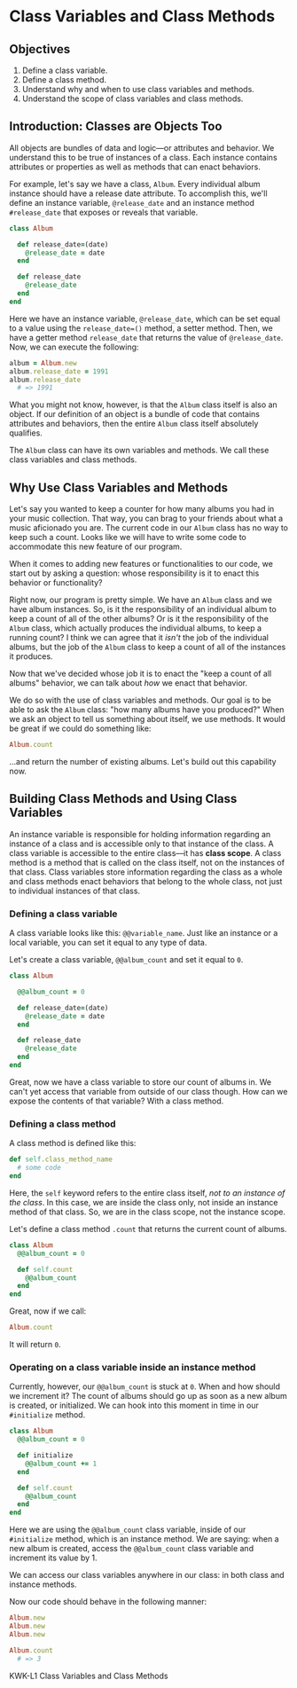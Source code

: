 # Class Variables and Class Methods

## Objectives

1. Define a class variable.
2. Define a class method.
3. Understand why and when to use class variables and methods.
4. Understand the scope of class variables and class methods.

## Introduction: Classes are Objects Too

All objects are bundles of data and logic––or attributes and behavior. We
understand this to be true of instances of a class. Each instance contains
attributes or properties as well as methods that can enact behaviors.

For example, let's say we have a class, `Album`. Every individual album instance
should have a release date attribute. To accomplish this, we'll define an
instance variable, `@release_date` and an instance method `#release_date` that
exposes or reveals that variable.

```ruby
class Album

  def release_date=(date)
    @release_date = date
  end

  def release_date
    @release_date
  end
end
```

Here we have an instance variable, `@release_date`, which can be set equal to
a value using the `release_date=()` method, a setter method. Then, we have a
getter method `release_date` that returns the value of `@release_date`. Now, we
can execute the following:

```ruby
album = Album.new
album.release_date = 1991
album.release_date
  # => 1991
```

What you might not know, however, is that the `Album` class itself is also an
object. If our definition of an object is a bundle of code that contains
attributes and behaviors, then the entire `Album` class itself absolutely
qualifies.

The `Album` class can have its own variables and methods. We call these class
variables and class methods.  

## Why Use Class Variables and Methods

Let's say you wanted to keep a counter for how many albums you had in your music
collection. That way, you can brag to your friends about what a music aficionado
you are. The current code in our `Album` class has no way to keep such a count.
Looks like we will have to write some code to accommodate this new feature of
our program.

When it comes to adding new features or functionalities to our code, we start
out by asking a question: whose responsibility is it to enact this behavior or
functionality?

Right now, our program is pretty simple. We have an `Album` class and we have
album instances. So, is it the responsibility of an individual album to keep a
count of all of the other albums? Or is it the responsibility of the `Album`
class, which actually produces the individual albums, to keep a running count? I
think we can agree that it *isn't* the job of the individual albums, but the job
of the `Album` class to keep a count of all of the instances it produces.

Now that we've decided whose job it is to enact the "keep a count of all albums"
behavior, we can talk about *how* we enact that behavior.

We do so with the use of class variables and methods. Our goal is to be able to
ask the `Album` class: "how many albums have you produced?" When we ask an
object to tell us something about itself, we use methods. It would be great if
we could do something like:

```ruby
Album.count
```

...and return the number of existing albums. Let's build out this capability now.

## Building Class Methods and Using Class Variables

An instance variable is responsible for holding information regarding an
instance of a class and is accessible only to that instance of the class. A
class variable is accessible to the entire class––it has **class scope**. A
class method is a method that is called on the class itself, not on the
instances of that class. Class variables store information regarding the class
as a whole and class methods enact behaviors that belong to the whole class, not
just to individual instances of that class.  

### Defining a class variable

A class variable looks like this: `@@variable_name`. Just like an instance or a
local variable, you can set it equal to any type of data.  

Let's create a class variable, `@@album_count` and set it equal to `0`.

```ruby
class Album

  @@album_count = 0

  def release_date=(date)
    @release_date = date
  end

  def release_date
    @release_date
  end
end
```

Great, now we have a class variable to store our count of albums in. We can't
yet access that variable from outside of our class though. How can we expose the
contents of that variable? With a class method.

### Defining a class method

A class method is defined like this:

```ruby
def self.class_method_name
  # some code
end
```

Here, the `self` keyword refers to the entire class itself, *not to an instance
of the class*. In this case, we are inside the class only, not inside an
instance method of that class. So, we are in the class scope, not the instance
scope.

Let's define a class method `.count` that returns the current count of albums.

```ruby
class Album
  @@album_count = 0

  def self.count
    @@album_count
  end
end
```

Great, now if we call:

```ruby
Album.count
```

It will return `0`.

### Operating on a class variable inside an instance method

Currently, however, our `@@album_count` is stuck at `0`. When and how should we
increment it? The count of albums should go up as soon as a new album is
created, or initialized. We can hook into this moment in time in our
`#initialize` method.

```ruby
class Album
  @@album_count = 0

  def initialize
    @@album_count += 1
  end

  def self.count
    @@album_count
  end
end
```

Here we are using the `@@album_count` class variable, inside of our
`#initialize` method, which is an instance method. We are saying: when a new
album is created, access the `@@album_count` class variable and increment its
value by 1.

We can access our class variables anywhere in our class: in both class and
instance methods.

Now our code should behave in the following manner:

```ruby
Album.new
Album.new
Album.new

Album.count
  # => 3
```

<p data-visibility='hidden'>KWK-L1 Class Variables and Class Methods</p>
